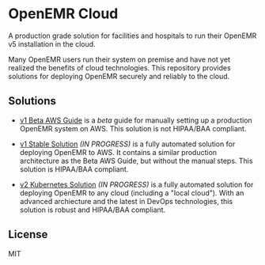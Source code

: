 # OpenEMR Cloud

A production grade solution for facilities and hospitals to run their OpenEMR v5 installation in the cloud.

Many OpenEMR users run their system on premise and have not yet realized the benefits of cloud technologies. This repository provides solutions for deploying OpenEMR securely and reliably to the cloud.

## Solutions

- [v1 Beta AWS Guide](v1-Beta-AWS-Guide/README.md) is a *beta* guide for manually setting up a production OpenEMR system on AWS. This solution is not HIPAA/BAA compliant.

- [v1 Stable Solution](v1-Stable-Solution) _(IN PROGRESS)_ is a fully automated solution for deploying OpenEMR to AWS. It contains a similar production architecture as the Beta AWS Guide, but without the manual steps. This solution is HIPAA/BAA compliant.

- [v2 Kubernetes Solution](v2-Kubernetes-Solution) _(IN PROGRESS)_ is a fully automated solution for deploying OpenEMR to any cloud (including a "local cloud"). With an advanced archiecture and the latest in DevOps technologies, this solution is robust and HIPAA/BAA compliant.

## License

MIT
